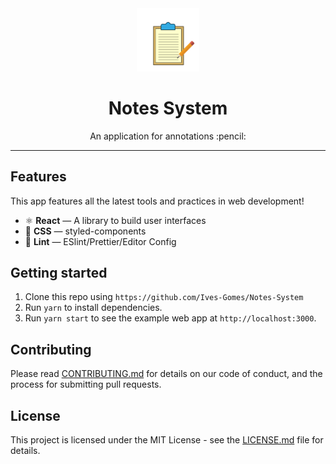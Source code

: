 <div align="center">
<img src="note.png" width="20%" height="20%">

<h1> Notes System </h1>

<p> An application for annotations :pencil: </p>
</div>

---

## Features

This app features all the latest tools and practices in web development!

- ⚛ **React** — A library to build user interfaces
- 💅 **CSS** — styled-components
- 💖 **Lint** — ESlint/Prettier/Editor Config

## Getting started

1. Clone this repo using `https://github.com/Ives-Gomes/Notes-System`
2. Run `yarn` to install dependencies.<br />
3. Run `yarn start` to see the example web app at `http://localhost:3000`.

## Contributing

Please read [CONTRIBUTING.md](CONTRIBUTING.md) for details on our code of conduct, and the process for submitting pull requests.

## License

This project is licensed under the MIT License - see the [LICENSE.md](LICENSE.md) file for details.
